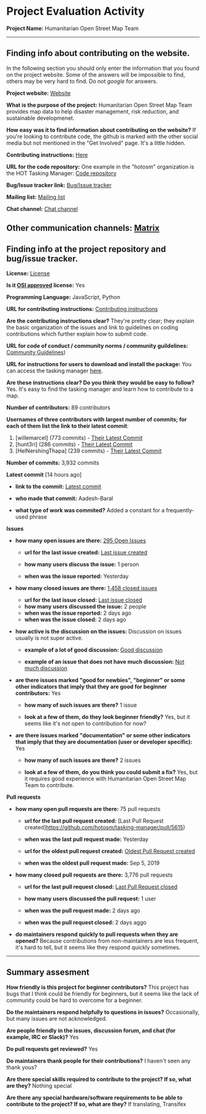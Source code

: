 # Project Evaluation Activity



__Project Name:__  Humanitarian Open Street Map Team


---

## Finding info about contributing on the website.

In the following section you should only enter the information that you
found on the project website. Some of the answers will be impossible to find, others
may be very hard to find. Do not _google_ for answers.

__Project website:__ [Website](https://www.hotosm.org/)


__What is the purpose of the project:__ Humanitarian Open Street Map Team provides map data to help disaster management, risk reduction, and sustainable developmenet.


__How easy was it to find information about contributing on the website?__ If you're looking to contribute code, the github is marked with the other social media but not mentioned in the "Get Involved" page. It's a little hidden.


__Contributing instructions:__ [Here](https://github.com/hotosm/tasking-manager/blob/develop/docs/contributing.md) 

__URL for the code repository:__ One example in the "hotosm" organization is the HOT Tasking Manager: [Code repository](https://github.com/hotosm/tasking-manager)

__Bug/Issue tracker link:__ [Bug/Issue tracker](https://github.com/hotosm/tasking-manager/issues)

__Mailing list:__ [Mailing list](https://www.hotosm.org/get-involved)

__Chat channel:__ [Chat channel](https://slack.hotosm.org/)

__Other communication channels:__ 
[Matrix](https://matrix.to/#/#openmapping-humanitarian:matrix.org)
---

## Finding info at the project repository and bug/issue tracker.

__License:__ [License](https://github.com/hotosm/tasking-manager/blob/develop/LICENSE.md)

__Is it [OSI approved](https://opensource.org/licenses/alphabetical) license:__ Yes

__Programming Language:__ JavaScript, Python

__URL for contributing instructions:__ [Contributing instructions](https://github.com/hotosm/tasking-manager/blob/develop/docs/contributing.md)

__Are the contributing instructions clear?__ They're pretty clear; they explain the basic organization of the issues and link to guidelines on coding contributions which further explain how to submit code.


__URL for code of conduct / community norms / community guildelines:__ [Community Guidelines](https://github.com/hotosm/tasking-manager/blob/develop/docs/code_of_conduct.md))

__URL for instructions for users to download and install the package:__ You can access the tasking manager [here](https://tasks.hotosm.org/). 


__Are these instructions clear? Do you think they would be easy to follow?__ Yes. It's easy to find the tasking manager and learn how to contribute to a map.


__Number of contributors:__ 89 contributors


__Usernames of three contributors with largest number of commits; for
each of them list the link to their latest commit__:

1. [willemarcel] (773 commits) - [Their Latest Commit](https://github.com/hotosm/tasking-manager/commit/2834781cc427052f31add5418a43e872b91afcaf)
2. [hunt3ri] (286 commits) - [Their Latest Commit](https://github.com/hotosm/tasking-manager/commit/9845133da719c3b7b9a4b753413afc1b8e26f011)
3. [HelNershingThapa] (239 commits) - [Their Latest Commit](https://github.com/hotosm/tasking-manager/commit/b273e5b4ea27892bf0795f37530f0b0395e6d393)


__Number of commits:__ 3,932 commits

__Latest commit__ [14 hours ago]

- __link to the commit:__ [Latest commit](https://github.com/hotosm/tasking-manager/commit/06a8a0ac74ef99c3c269240240f9c916ef48b9da)

- __who made that commit:__ Aadesh-Baral

- __what type of work was commited?__ Added a constant for a frequently-used phrase

__Issues__

- __how many open issues are there:__ [295 Open Issues](https://github.com/hotosm/tasking-manager/issues)

    - __url for the last issue created:__ [Last issue created](https://github.com/hotosm/tasking-manager/issues/5614)

    - __how many users discuss the issue:__ 1 person
    
    - __when was the issue reported:__ Yesterday
    

- __how many closed issues are there:__ [1,458 closed issues](https://github.com/hotosm/tasking-manager/issues?q=is%3Aissue+is%3Aclosed)
    - __url for the last issue closed:__ [Last issue closed](https://github.com/hotosm/tasking-manager/issues/5610)
    - __how many users discussed the issue:__ 2 people
    - __when was the issue reported:__ 2 days ago
    - __when was the issue closed:__ 2 days ago

- __how active is the discussion on the issues:__ Discussion on issues usually is not super active.

    - __example of a lot of good discussion:__ [Good discussion](https://github.com/hotosm/tasking-manager/issues/5574)
    
    - __example of an issue that does not have much discussion:__ [Not much discussion](https://github.com/hotosm/tasking-manager/issues/5599)



- __are there issues marked "good for newbies", "beginner" or some other indicators that imply that they are good for beginner contributors:__ Yes

    - __how many of such issues are there?__ 1 issue
    
    - __look at a few of them, do they look beginner friendly?__ Yes, but it seems like it's not open to contribution for now?



- __are there issues marked "documentation" or some other indicators that imply that they are documentation (user or developer specific):__ Yes

    - __how many of such issues are there?__ 2 issues
    
    - __look at a few of them, do you think you could submit a fix?__ Yes, but it requires good experience with Humanitarian Open Street Map Team to contribute.



__Pull requests__

- __how many open pull requests are there:__ 75 pull requests

    - __url for the last pull request created:__ [Last Pull Request created]https://github.com/hotosm/tasking-manager/pull/5615)
    
    - __when was the last pull request made:__ Yesterday

    - __url for the oldest pull request created:__ [Oldest Pull Request created](https://github.com/hotosm/tasking-manager/pull/1859)
    
    - __when was the oldest pull request made:__ Sep 5, 2019

- __how many closed pull requests are there:__ 3,776 pull requests

    - __url for the last pull request closed:__ [Last Pull Request closed](https://github.com/hotosm/tasking-manager/pull/5613)
    
    - __how many users discussed the pull request:__ 1 user
    
    - __when was the pull request made:__  2 days ago
    
    - __when was the pull request closed:__ 2 days aggo
    

- __do maintainers respond quickly to pull requests when they are opened?__ Because contributions from non-maintainers are less frequent, it's hard to tell, but it seems like they respond quickly sometimes.





---


## Summary assesment
__How friendly is this project for beginner contributors?__ This project has bugs that I think could be friendly for beginners, but it seems like the lack of community could be hard to overcome for a beginner.



__Do the maintainers respond helpfully to questions in issues?__ Occasionally, but many issues are not acknowledged.



__Are people friendly in the issues, discussion forum, and chat (for example, IRC or Slack)?__ Yes




__Do pull requests get reviewed?__ Yes



__Do maintainers thank people for their contributions?__ I haven't seen any thank yous?



__Are there special skills required to contribute to the project? If so, what are they?__
Nothing special


__Are there any special hardware/software requirements to be able to contribute to the project? If so, what are they?__
If translating, Transifex
